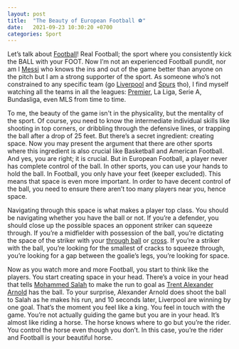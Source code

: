 ```yaml
---
layout: post
title:  "The Beauty of European Football ⚽"
date:   2021-09-23 10:30:20 +0700
categories: Sport
---
```

Let’s talk about [Football](https://www.uefa.com/)! Real Football; the sport where you consistently kick the BALL with your FOOT. Now I’m not an experienced Football pundit, nor am I [Messi](https://en.wikipedia.org/wiki/Lionel_Messi) who knows the ins and out of the game better than anyone on the pitch but I am a strong supporter of the sport. As someone who’s not constrained to any specific team (go [Liverpool](https://www.liverpoolfc.com/) and [Spurs](https://www.tottenhamhotspur.com/) tho), I find myself watching all the teams in all the leagues: [Premier](https://www.premierleague.com/), La Liga, Serie A, Bundasliga, even MLS from time to time.

To me, the beauty of the game isn't in the physicality, but the mentality of the sport. Of course, you need to know the intermediate individual skills like shooting in top corners, or dribbling through the defensive lines, or trapping the ball after a drop of 25 feet. But there’s a secret ingredient: creating space. Now you may present the argument that there are other sports where this ingredient is also crucial like Basketball and American Football. And yes, you are right; it is crucial. But in European Football, a player never has complete control of the ball. In other sports, you can use your hands to hold the ball. In Football, you only have your feet (keeper excluded). This means that space is even more important. In order to have decent control of the ball, you need to ensure there aren’t too many players near you, hence space. 

Navigating through this space is what makes a player top class. You should be navigating whether you have the ball or not. If you’re a defender, you should close up the possible spaces an opponent striker can squeeze through. If you’re a midfielder with possession of the ball, you’re dictating the space of the striker with your [through ball](https://dictionary.cambridge.org/us/dictionary/english/through-ball) or [cross](https://footballperformanceanalysis.com/category/basics/crossing/). If you’re a striker with the ball, you’re looking for the smallest of cracks to squeeze through, you’re looking for a gap between the goalie’s legs, you’re looking for space.

Now as you watch more and more Football, you start to think like the players. You start creating space in your head. There’s a voice in your head that tells [Mohammed Salah](https://en.wikipedia.org/wiki/Mohamed_Salah) to make the run to goal as [Trent Alexander Arnold](https://en.wikipedia.org/wiki/Trent_Alexander-Arnold) has the ball. To your surprise, Alexander Arnold does shoot the ball to Salah as he makes his run, and 10 seconds later, Liverpool are winning by one goal. That’s the moment you feel like a king. You feel in touch with the game. You’re not actually guiding the game but you are in your head. It’s almost like riding a horse. The horse knows where to go but you’re the rider. You control the horse even though you don’t. In this case, you’re the rider and Football is your beautiful horse.
